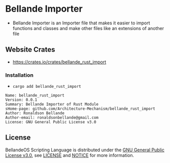 # Bellande Importer

- Bellande Importer is an Importer file that makes it easier to import functions and classes and make other files like an extensions of another file

## Website Crates
- https://crates.io/crates/bellande_rust_import

### Installation
- `cargo add bellande_rust_import`

```
Name: bellande_rust_import
Version: 0.0.1
Summary: Bellande Importer of Rust Module
sHome-page: github.com/Architecture-Mechanism/bellande_rust_import
Author: Ronaldson Bellande
Author-email: ronaldsonbellande@gmail.com
License: GNU General Public License v3.0
```

## License

BellandeOS Scripting Language is distributed under the [GNU General Public License v3.0](https://www.gnu.org/licenses/gpl-3.0.en.html), see [LICENSE](https://github.com/Architecture-Mechanism/bellandeos/blob/main/LICENSE) and [NOTICE](https://github.com/Architecture-Mechanism/bellandeos/blob/main/LICENSE) for more information.

